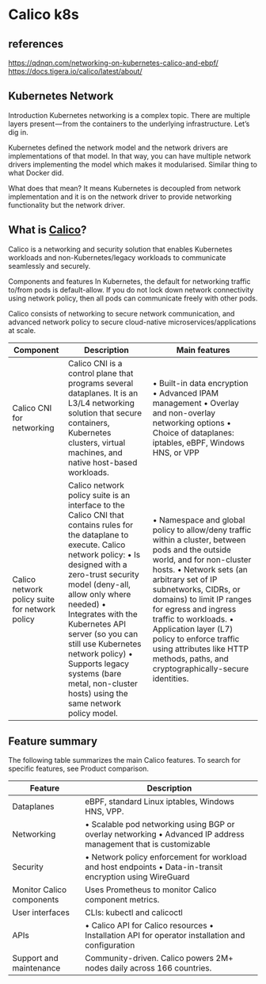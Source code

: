 # Calico k8s

## references

<https://qdnqn.com/networking-on-kubernetes-calico-and-ebpf/>
<https://docs.tigera.io/calico/latest/about/>

## Kubernetes Network

Introduction
Kubernetes networking is a complex topic. There are multiple layers present — from the containers to the underlying infrastructure. Let’s dig in.

Kubernetes defined the network model and the network drivers are implementations of that model. In that way, you can have multiple network drivers implementing the model which makes it modularised. Similar thing to what Docker did.

What does that mean? It means Kubernetes is decoupled from network implementation and it is on the network driver to provide networking functionality but the network driver.

## What is **[Calico](https://docs.tigera.io/calico/latest/about/)**?

Calico is a networking and security solution that enables Kubernetes workloads and non-Kubernetes/legacy workloads to communicate seamlessly and securely.

Components and features
In Kubernetes, the default for networking traffic to/from pods is default-allow. If you do not lock down network connectivity using network policy, then all pods can communicate freely with other pods.

Calico consists of networking to secure network communication, and advanced network policy to secure cloud-native microservices/applications at scale.

| Component                                      | Description                                                                                                                                                                                                                                                                                                                                                                                                             | Main features                                                                                                                                                                                                                                                                                                                                                                                                        |
|------------------------------------------------|-------------------------------------------------------------------------------------------------------------------------------------------------------------------------------------------------------------------------------------------------------------------------------------------------------------------------------------------------------------------------------------------------------------------------|----------------------------------------------------------------------------------------------------------------------------------------------------------------------------------------------------------------------------------------------------------------------------------------------------------------------------------------------------------------------------------------------------------------------|
| Calico CNI for networking                      | Calico CNI is a control plane that programs several dataplanes. It is an L3/L4 networking solution that secure containers, Kubernetes clusters, virtual machines, and native host-based workloads.                                                                                                                                                                                                                      | • Built-in data encryption • Advanced IPAM management • Overlay and non-overlay networking options • Choice of dataplanes: iptables, eBPF, Windows HNS, or VPP                                                                                                                                                                                                                                                       |
| Calico network policy suite for network policy | Calico network policy suite is an interface to the Calico CNI that contains rules for the dataplane to execute.  Calico network policy: • Is designed with a zero-trust security model (deny-all, allow only where needed) • Integrates with the Kubernetes API server (so you can still use Kubernetes network policy) •  Supports legacy systems (bare metal, non-cluster hosts) using the same network policy model. | • Namespace and global policy to allow/deny traffic within a cluster, between pods and the outside world, and for non-cluster hosts.  • Network sets (an arbitrary set of IP subnetworks, CIDRs, or domains) to limit IP ranges for egress and ingress traffic to workloads.  • Application layer (L7) policy to enforce traffic using attributes like HTTP methods, paths, and cryptographically-secure identities. |

## Feature summary

The following table summarizes the main Calico features. To search for specific features, see Product comparison.

| Feature                   | Description                                                                                                     |
|---------------------------|-----------------------------------------------------------------------------------------------------------------|
| Dataplanes                | eBPF, standard Linux iptables, Windows HNS, VPP.                                                                |
| Networking                | • Scalable pod networking using BGP or overlay networking • Advanced IP address management that is customizable |
| Security                  | • Network policy enforcement for workload and host endpoints • Data-in-transit encryption using WireGuard       |
| Monitor Calico components | Uses Prometheus to monitor Calico component metrics.                                                            |
| User interfaces           | CLIs: kubectl and calicoctl                                                                                     |
| APIs                      | • Calico API for Calico resources • Installation API for operator installation and configuration                |
| Support and maintenance   | Community-driven. Calico powers 2M+ nodes daily across 166 countries.                                           |
